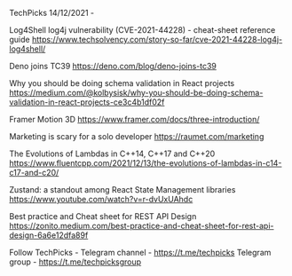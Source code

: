 TechPicks 14/12/2021 -

Log4Shell log4j vulnerability (CVE-2021-44228) - cheat-sheet reference guide
https://www.techsolvency.com/story-so-far/cve-2021-44228-log4j-log4shell/

Deno joins TC39
https://deno.com/blog/deno-joins-tc39

Why you should be doing schema validation in React projects
https://medium.com/@kolbysisk/why-you-should-be-doing-schema-validation-in-react-projects-ce3c4b1df02f

Framer Motion 3D
https://www.framer.com/docs/three-introduction/

Marketing is scary for a solo developer
https://raumet.com/marketing

The Evolutions of Lambdas in C++14, C++17 and C++20
https://www.fluentcpp.com/2021/12/13/the-evolutions-of-lambdas-in-c14-c17-and-c20/

Zustand: a standout among React State Management libraries
https://www.youtube.com/watch?v=r-dvUxUAhdc

Best practice and Cheat sheet for REST API Design
https://zonito.medium.com/best-practice-and-cheat-sheet-for-rest-api-design-6a6e12dfa89f

Follow TechPicks -
Telegram channel - https://t.me/techpicks
Telegram group - https://t.me/techpicksgroup